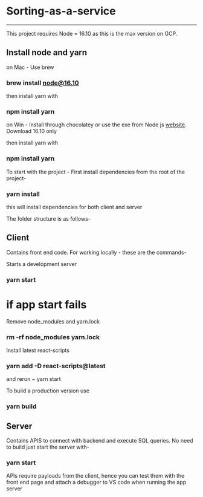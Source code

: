 # Sorting-as-a-service
------
This project requires Node = 16.10 as this is the max version on GCP.

## Install node and yarn
on Mac - Use brew
### brew install node@16.10

then install yarn with 
### npm install yarn

on Win - Install through chocolatey or use the exe from Node js [website](https://nodejs.org/en/download/current/). Download 16.10 only

then install yarn with 
### npm install yarn

To start with the project - 
First install dependencies from the root of the project-
### yarn install
this will install dependencies for both client and server

The folder structure is as follows-
## Client
Contains front end code. For working locally - these are the commands-

Starts a development server
### yarn start

# if app start fails
Remove node_modules and yarn.lock
### rm -rf node_modules yarn.lock

Install latest react-scripts
### yarn add -D react-scripts@latest

 and rerun ~ yarn start
 
 To build a production version use
 ### yarn build
 
 
 ## Server
 
Contains APIS to connect with backend and execute SQL queries. No need to build just start the server with-
### yarn start

APIs require payloads from the client, hence you can test them with the front end page and attach a debugger to VS code when running the app server
